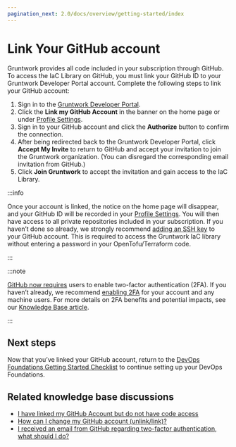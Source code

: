 ```yaml
---
pagination_next: 2.0/docs/overview/getting-started/index
---
```


# Link Your GitHub account

Gruntwork provides all code included in your subscription through GitHub. To access the IaC Library on GitHub, you must link your GitHub ID to your Gruntwork Developer Portal account. Complete the following steps to link your GitHub account:

1. Sign in to the [Gruntwork Developer Portal](https://app.gruntwork.io).
2. Click the **Link my GitHub Account** in the banner on the home page or under [Profile Settings](https://app.gruntwork.io/settings/profile).
3. Sign in to your GitHub account and click the **Authorize** button to confirm the connection.
4. After being redirected back to the Gruntwork Developer Portal, click **Accept My Invite** to return to GitHub and accept your invitation to join the Gruntwork organization. (You can disregard the corresponding email invitation from GitHub.)
5. Click **Join Gruntwork** to accept the invitation and gain access to the IaC Library.

:::info

Once your account is linked, the notice on the home page will disappear, and your GitHub ID will be recorded in your [Profile Settings](https://app.gruntwork.io/settings/profile). You will then have access to all private repositories included in your subscription. If you haven’t done so already, we strongly recommend [adding an SSH key](https://docs.github.com/en/authentication/connecting-to-github-with-ssh/generating-a-new-ssh-key-and-adding-it-to-the-ssh-agent) to your GitHub account. This is required to access the Gruntwork IaC library without entering a password in your OpenTofu/Terraform code.

:::

:::note

[GitHub now requires](https://github.blog/2023-03-09-raising-the-bar-for-software-security-github-2fa-begins-march-13) users to enable two-factor authentication (2FA). If you haven’t already, we recommend [enabling 2FA](https://docs.github.com/en/authentication/securing-your-account-with-two-factor-authentication-2fa/configuring-two-factor-authentication) for your account and any machine users. For more details on 2FA benefits and potential impacts, see our [Knowledge Base article](https://github.com/orgs/gruntwork-io/discussions/764).

:::


## Next steps

Now that you’ve linked your GitHub account, return to the [DevOps Foundations Getting Started Checklist](/2.0/docs/overview/getting-started/index.md) to continue setting up your DevOps Foundations.

## Related knowledge base discussions

- [I have linked my GitHub Account but do not have code access](https://github.com/orgs/gruntwork-io/discussions/715)
- [How can I change my GitHub account (unlink/link)?](https://github.com/orgs/gruntwork-io/discussions/713)
- [I received an email from GitHub regarding two-factor authentication, what should I do?](https://github.com/orgs/gruntwork-io/discussions/764)

